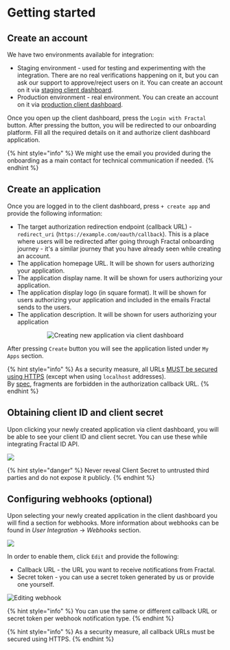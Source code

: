 # Getting started

## Create an account

We have two environments available for integration:

* Staging environment - used for testing and experimenting with the integration. There are no real verifications happening on it, but you can ask our support to approve/reject users on it. You can create an account on it via [staging client dashboard](https://developer.next.fractal.id/).
* Production environment - real environment. You can create an account on it via [production client dashboard](https://developer.fractal.id/).

Once you open up the client dashboard, press the `Login with Fractal` button. After pressing the button, you will be redirected to our onboarding platform. Fill all the required details on it and authorize client dashboard application.

{% hint style="info" %}
We might use the email you provided during the onboarding as a main contact for technical communication if needed.
{% endhint %}

## Create an application

Once you are logged in to the client dashboard, press `+ create app` and provide the following information:

* The target authorization redirection endpoint (callback URL) - `redirect_uri` (`https://example.com/oauth/callback`). This is a place where users will be redirected after going through Fractal onboarding journey - it's a similar journey that you have already seen while creating an account.
* The application homepage URL. It will be shown for users authorizing your application.
* The application display name. It will be shown for users authorizing your application.
* The application display logo (in square format). It will be shown for users authorizing your application and included in the emails Fractal sends to the users.
* The application description. It will be shown for users authorizing your application

<div align="center">

<img src=".gitbook/assets/screenshot-2019-07-04-at-19.08.35.png" alt="Creating new application via client dashboard">

</div>

After pressing `Create` button you will see the application listed under `My Apps` section.

{% hint style="info" %}
As a security measure, all URLs [MUST be secured using HTTPS](https://tools.ietf.org/html/rfc6749#section-3.1.2.1) (except when using `localhost` addresses).\
By [spec](https://tools.ietf.org/html/rfc6749#section-3.1), fragments are forbidden in the authorization callback URL.
{% endhint %}

## Obtaining client ID and client secret

Upon clicking your newly created application via client dashboard, you will be able to see your client ID and client secret. You can use these while integrating Fractal ID API.

![](.gitbook/assets/screenshot-2019-07-04-at-19.13.32.png)

{% hint style="danger" %}
Never reveal Client Secret to untrusted third parties and do not expose it publicly.
{% endhint %}

## Configuring webhooks (optional)

Upon selecting your newly created application in the client dashboard you will find a section for webhooks. More information about webhooks can be found in _User Integration_ -> _Webhooks_ section.

![](.gitbook/assets/screenshot-2019-07-04-at-19.17.29.png)

In order to enable them, click `Edit` and provide the following:

* Callback URL - the URL you want to receive notifications from Fractal.
* Secret token - you can use a secret token generated by us or provide one yourself.

![Editing webhook](.gitbook/assets/screenshot-2019-07-04-at-19.27.38.png)

{% hint style="info" %}
You can use the same or different callback URL or secret token per webhook notification type.
{% endhint %}

{% hint style="info" %}
As a security measure, all callback URLs must be secured using HTTPS.
{% endhint %}

